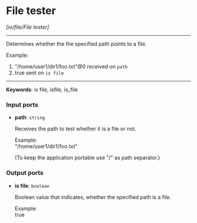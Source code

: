 # File tester

_[io/file/File tester]_

---

Determines whether the the specified path points to a file.  
  
Example:  
1. "/home/user1/dir1/foo.txt"@0 received on `path`  
2. true sent on `is file`  

---

__Keywords__: is file, isfile, is_file

### Input ports

* __path__: ` string `


    Receives the path to test whether it is a file or not.  
      
    Example:  
    "/home/user1/dir1/foo.txt"  
      
    (To keep the application portable use "/" as path separator.)  

### Output ports

* __is file__: ` boolean `


    Boolean value that indicates, whether the specified path is a file.  
      
    Example:  
    true  


